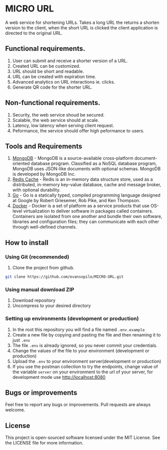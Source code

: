 # MICRO URL

A web service for shortening URLs. Takes a long URL the returns a shorten version to the client, when the short URL is clicked the client application is directed to the original URL.

## Functional requirements.

1. User can submit and receive a shorter version of a URL.
2. Created URL can be customized.
3. URL should be short and readable.
4. URL can be created with expiration time.
5. Advanced analytics on URL interactions ie. clicks.
6. Generate QR code for the shorter URL.

## Non-functional requirements.

1. Security, the web service shoud be secured.
2. Scalable, the web service should at scale.
3. Latency, low latency when serving client request.
4. Peformance, the service should offer high peformance to users.

## Tools and Requirements

1. [MongoDB]("https://www.mongodb.com/) - MongoDB is a source-available cross-platform document-oriented database program. Classified as a NoSQL database program, MongoDB uses JSON-like documents with optional schemas. MongoDB is developed by MongoDB Inc.
2. [Redis Cache]("https://redis.io/") - Redis is an in-memory data structure store, used as a distributed, in-memory key–value database, cache and message broker, with optional durability.
3. [Go]("https://go.dev/") - Go is a statically typed, compiled programming language designed at Google by Robert Griesemer, Rob Pike, and Ken Thompson.
4. [Docker]("https://www.docker.com/") - Docker is a set of platform as a service products that use OS-level virtualization to deliver software in packages called containers. Containers are isolated from one another and bundle their own software, libraries and configuration files; they can communicate with each other through well-defined channels.

## How to install

### Using Git (recommended)

1.  Clone the project from github. 
```bash
git clone https://github.com/evansopilo/MICRO-URL.git 
```

### Using manual download ZIP

1.  Download repository
2.  Uncompress to your desired directory

### Setting up environments (development or production)

1.  In the root this repository you will find a file named `.env.example`
2.  Create a new file by copying and pasting the file and then renaming it to just `.env`
3.  The file `.env` is already ignored, so you never commit your credentials.
4.  Change the values of the file to your environment (development or production)
5.  Upload the `.env` to your environment server(development or production)
6.  If you use the postman collection to try the endpoints, change value of the variable `server` on your environment to the url of your server, for development mode use <http://localhost:8080>

## Bugs or improvements

Feel free to report any bugs or improvements. Pull requests are always welcome.

## License

This project is open-sourced software licensed under the MIT License. See the LICENSE file for more information.
